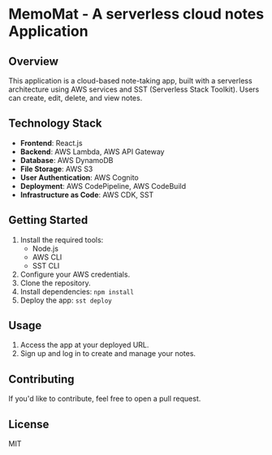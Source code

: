 # MemoMat - A serverless cloud notes Application

## Overview
This application is a cloud-based note-taking app, built with a serverless architecture using AWS services and SST (Serverless Stack Toolkit). Users can create, edit, delete, and view notes.

## Technology Stack
- **Frontend**: React.js
- **Backend**: AWS Lambda, AWS API Gateway
- **Database**: AWS DynamoDB
- **File Storage**: AWS S3
- **User Authentication**: AWS Cognito
- **Deployment**: AWS CodePipeline, AWS CodeBuild
- **Infrastructure as Code**: AWS CDK, SST

## Getting Started
1. Install the required tools:
   - Node.js
   - AWS CLI
   - SST CLI
2. Configure your AWS credentials.
3. Clone the repository.
4. Install dependencies: `npm install`
5. Deploy the app: `sst deploy`

## Usage
1. Access the app at your deployed URL.
2. Sign up and log in to create and manage your notes.

## Contributing
If you'd like to contribute, feel free to open a pull request.

## License
MIT
